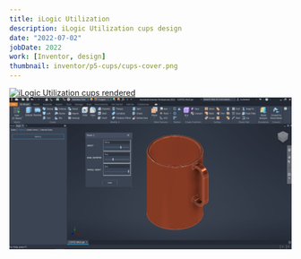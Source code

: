 ```yaml
---
title: iLogic Utilization
description: iLogic Utilization cups design
date: "2022-07-02"
jobDate: 2022
work: [Inventor, design]
thumbnail: inventor/p5-cups/cups-cover.png
---
```


[![iLogic Utilization cups rendered](cups-cover.png)](cups-cover.png)
[![iLogic Utilization cups image 2](cups2.jpg)](cups2.jpg)